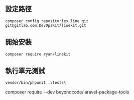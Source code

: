 ## 設定路徑

```
composer config repositories.line git git@gitlab.com:DevOpsKit/linekit.git
```


## 開始安裝
```
composer require ryan/linekit
```

## 執行單元測試
```
vendor/bin/phpunit .\tests\
```


composer require --dev beyondcode/laravel-package-tools